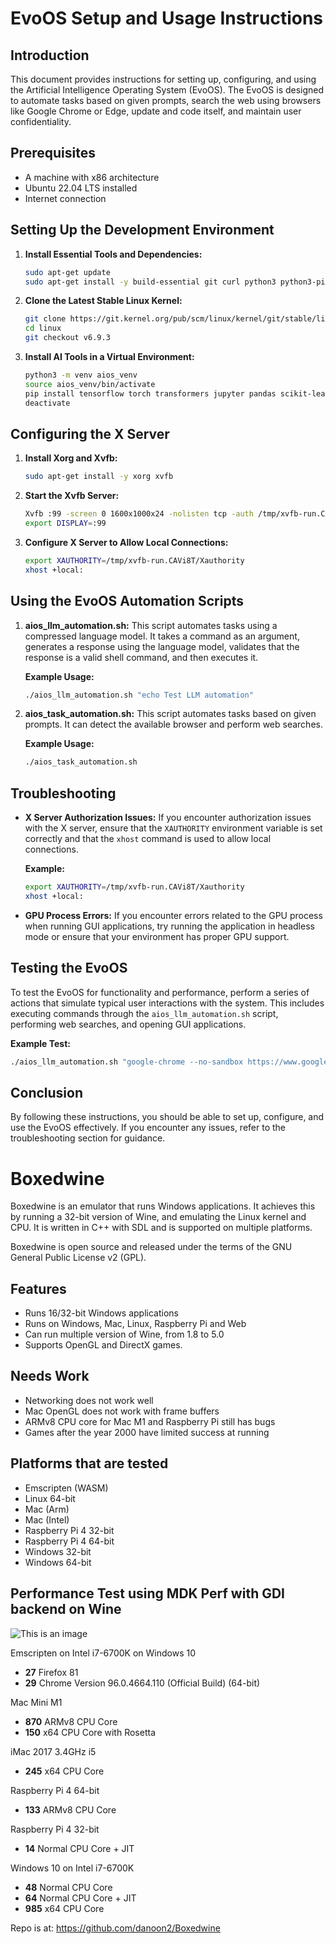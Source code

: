 # EvoOS Setup and Usage Instructions

## Introduction
This document provides instructions for setting up, configuring, and using the Artificial Intelligence Operating System (EvoOS). The EvoOS is designed to automate tasks based on given prompts, search the web using browsers like Google Chrome or Edge, update and code itself, and maintain user confidentiality.

## Prerequisites
- A machine with x86 architecture
- Ubuntu 22.04 LTS installed
- Internet connection

## Setting Up the Development Environment
1. **Install Essential Tools and Dependencies:**
   ```bash
   sudo apt-get update
   sudo apt-get install -y build-essential git curl python3 python3-pip
   ```

2. **Clone the Latest Stable Linux Kernel:**
   ```bash
   git clone https://git.kernel.org/pub/scm/linux/kernel/git/stable/linux.git
   cd linux
   git checkout v6.9.3
   ```

3. **Install AI Tools in a Virtual Environment:**
   ```bash
   python3 -m venv aios_venv
   source aios_venv/bin/activate
   pip install tensorflow torch transformers jupyter pandas scikit-learn nltk spacy
   deactivate
   ```

## Configuring the X Server
1. **Install Xorg and Xvfb:**
   ```bash
   sudo apt-get install -y xorg xvfb
   ```

2. **Start the Xvfb Server:**
   ```bash
   Xvfb :99 -screen 0 1600x1000x24 -nolisten tcp -auth /tmp/xvfb-run.CAVi8T/Xauthority &
   export DISPLAY=:99
   ```

3. **Configure X Server to Allow Local Connections:**
   ```bash
   export XAUTHORITY=/tmp/xvfb-run.CAVi8T/Xauthority
   xhost +local:
   ```

## Using the EvoOS Automation Scripts
1. **aios_llm_automation.sh:**
   This script automates tasks using a compressed language model. It takes a command as an argument, generates a response using the language model, validates that the response is a valid shell command, and then executes it.

   **Example Usage:**
   ```bash
   ./aios_llm_automation.sh "echo Test LLM automation"
   ```

2. **aios_task_automation.sh:**
   This script automates tasks based on given prompts. It can detect the available browser and perform web searches.

   **Example Usage:**
   ```bash
   ./aios_task_automation.sh
   ```

## Troubleshooting
- **X Server Authorization Issues:**
  If you encounter authorization issues with the X server, ensure that the `XAUTHORITY` environment variable is set correctly and that the `xhost` command is used to allow local connections.

  **Example:**
  ```bash
  export XAUTHORITY=/tmp/xvfb-run.CAVi8T/Xauthority
  xhost +local:
  ```

- **GPU Process Errors:**
  If you encounter errors related to the GPU process when running GUI applications, try running the application in headless mode or ensure that your environment has proper GPU support.

## Testing the EvoOS
To test the EvoOS for functionality and performance, perform a series of actions that simulate typical user interactions with the system. This includes executing commands through the `aios_llm_automation.sh` script, performing web searches, and opening GUI applications.

**Example Test:**
```bash
./aios_llm_automation.sh "google-chrome --no-sandbox https://www.google.com"
```

## Conclusion
By following these instructions, you should be able to set up, configure, and use the EvoOS effectively. If you encounter any issues, refer to the troubleshooting section for guidance.

# Boxedwine
Boxedwine is an emulator that runs Windows applications.  It achieves this by running a 32-bit version of Wine, and emulating the Linux kernel and CPU.  It is written in C++ with SDL and is supported on multiple platforms.

Boxedwine is open source and released under the terms of the GNU General Public License v2 (GPL).

## Features

- Runs 16/32-bit Windows applications
- Runs on Windows, Mac, Linux, Raspberry Pi and Web
- Can run multiple version of Wine, from 1.8 to 5.0
- Supports OpenGL and DirectX games.

## Needs Work

- Networking does not work well
- Mac OpenGL does not work with frame buffers
- ARMv8 CPU core for Mac M1 and Raspberry Pi still has bugs
- Games after the year 2000 have limited success at running

## Platforms that are tested

- Emscripten (WASM)
- Linux 64-bit
- Mac (Arm)
- Mac (Intel)
- Raspberry Pi 4 32-bit
- Raspberry Pi 4 64-bit
- Windows 32-bit
- Windows 64-bit


## Performance Test using MDK Perf with GDI backend on Wine

![This is an image](http://boxedwine.org/mdk.jpg)

Emscripten on Intel i7-6700K on Windows 10
- **27** Firefox 81
- **29** Chrome Version 96.0.4664.110 (Official Build) (64-bit)

Mac Mini M1
- **870** ARMv8 CPU Core
- **150** x64 CPU Core with Rosetta

iMac 2017 3.4GHz i5
- **245** x64 CPU Core

Raspberry Pi 4 64-bit
- **133** ARMv8 CPU Core

Raspberry Pi 4 32-bit
- **14** Normal CPU Core + JIT

Windows 10 on Intel i7-6700K
- **48** Normal CPU Core
- **64** Normal CPU Core + JIT
- **985** x64 CPU Core

Repo is at: https://github.com/danoon2/Boxedwine
